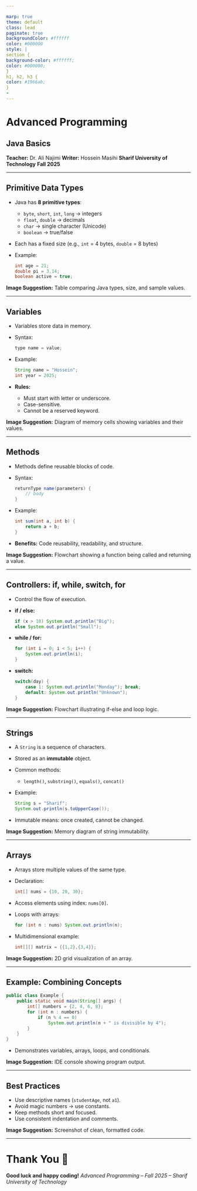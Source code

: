 ```yaml
---

marp: true
theme: default
class: lead
paginate: true
backgroundColor: #ffffff
color: #000000
style: |
section {
background-color: #ffffff;
color: #000000;
}
h1, h2, h3 {
color: #1966ab;
}
-
---
```

# Advanced Programming
## Java Basics

**Teacher:** Dr. Ali Najimi
**Writer:** Hossein Masihi
**Sharif University of Technology**
**Fall 2025**

---

## Primitive Data Types

* Java has **8 primitive types**:

  * `byte`, `short`, `int`, `long` → integers
  * `float`, `double` → decimals
  * `char` → single character (Unicode)
  * `boolean` → true/false
* Each has a fixed size (e.g., `int` = 4 bytes, `double` = 8 bytes)
* Example:

  ```java
  int age = 21;
  double pi = 3.14;
  boolean active = true;
  ```

**Image Suggestion:** Table comparing Java types, size, and sample values.

---

## Variables

* Variables store data in memory.
* Syntax:

  ```java
  type name = value;
  ```
* Example:

  ```java
  String name = "Hossein";
  int year = 2025;
  ```
* **Rules:**

  * Must start with letter or underscore.
  * Case-sensitive.
  * Cannot be a reserved keyword.

**Image Suggestion:** Diagram of memory cells showing variables and their values.

---

## Methods

* Methods define reusable blocks of code.
* Syntax:

  ```java
  returnType name(parameters) {
      // body
  }
  ```
* Example:

  ```java
  int sum(int a, int b) {
      return a + b;
  }
  ```
* **Benefits:** Code reusability, readability, and structure.

**Image Suggestion:** Flowchart showing a function being called and returning a value.

---

## Controllers: if, while, switch, for

* Control the flow of execution.
* **if / else:**

  ```java
  if (x > 10) System.out.println("Big");
  else System.out.println("Small");
  ```
* **while / for:**

  ```java
  for (int i = 0; i < 5; i++) {
      System.out.println(i);
  }
  ```
* **switch:**

  ```java
  switch(day) {
      case 1: System.out.println("Monday"); break;
      default: System.out.println("Unknown");
  }
  ```

**Image Suggestion:** Flowchart illustrating if-else and loop logic.

---

## Strings

* A `String` is a sequence of characters.
* Stored as an **immutable** object.
* Common methods:

  * `length()`, `substring()`, `equals()`, `concat()`
* Example:

  ```java
  String s = "Sharif";
  System.out.println(s.toUpperCase());
  ```
* Immutable means: once created, cannot be changed.

**Image Suggestion:** Memory diagram of string immutability.

---

## Arrays

* Arrays store multiple values of the same type.
* Declaration:

  ```java
  int[] nums = {10, 20, 30};
  ```
* Access elements using index: `nums[0]`.
* Loops with arrays:

  ```java
  for (int n : nums) System.out.println(n);
  ```
* Multidimensional example:

  ```java
  int[][] matrix = {{1,2},{3,4}};
  ```

**Image Suggestion:** 2D grid visualization of an array.

---

## Example: Combining Concepts

```java
public class Example {
    public static void main(String[] args) {
        int[] numbers = {2, 4, 6, 8};
        for (int n : numbers) {
            if (n % 4 == 0)
                System.out.println(n + " is divisible by 4");
        }
    }
}
```

* Demonstrates variables, arrays, loops, and conditionals.

**Image Suggestion:** IDE console showing program output.

---

## Best Practices

* Use descriptive names (`studentAge`, not `a1`).
* Avoid magic numbers → use constants.
* Keep methods short and focused.
* Use consistent indentation and comments.

**Image Suggestion:** Screenshot of clean, formatted code.

---

# Thank You 🙌

**Good luck and happy coding!**
*Advanced Programming – Fall 2025 – Sharif University of Technology*
